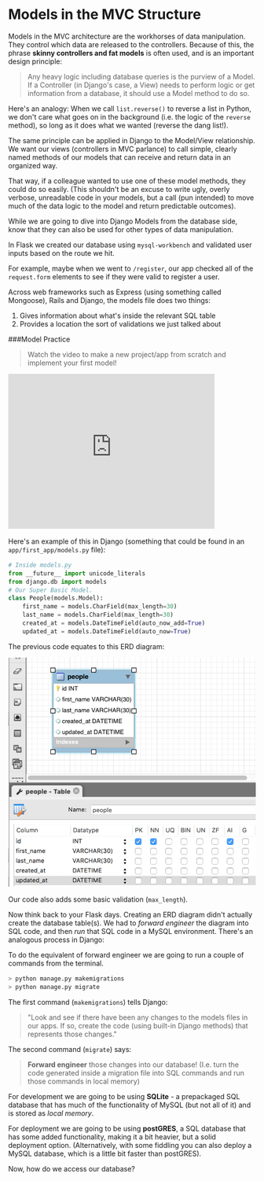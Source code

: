 # Models in the MVC Structure

Models in the MVC architecture are the workhorses of data manipulation. They control which data are released to the controllers. Because of this, the phrase **skinny controllers and fat models** is often used, and is an important design principle:

> Any heavy logic including database queries is the purview of a Model. If a Controller (in Django's case, a View) needs to perform logic or get information from a database, it should use a Model method to do so.

Here's an analogy: When we call `list.reverse()` to reverse a list in Python, we don't care what goes on in the background (i.e. the logic of the `reverse` method), so long as it does what we wanted (reverse the dang list!).

The same principle can be applied in Django to the Model/View relationship. We want our views (controllers in MVC parlance) to call simple, clearly named methods of our models that can receive and return data in an organized way.

That way, if a colleague wanted to use one of these model methods, they could do so easily. (This shouldn't be an excuse to write ugly, overly verbose, unreadable code in your models, but a call (pun intended) to move much of the data logic to the model and return predictable outcomes).

While we are going to dive into Django Models from the database side, know that they can also be used for other types of data manipulation.

In Flask we created our database using `mysql-workbench` and validated user inputs based on the route we hit.

For example, maybe when we went to `/register`, our app checked all of the `request.form` elements to see if they were valid to register a user.

Across web frameworks such as Express (using something called Mongoose), Rails and Django, the models file does two things:

1. Gives information about what's inside the relevant SQL table
2. Provides a location the sort of validations we just talked about

###Model Practice
>Watch the video to make a new project/app from scratch and implement your first model!

<iframe width="420" height="315" src="https://www.youtube.com/embed/y0OR3KGy7Uw" frameborder="0" allowfullscreen></iframe>

Here's an example of this in Django (something that could be found in an `app/first_app/models.py` file):

```python
# Inside models.py
from __future__ import unicode_literals
from django.db import models
# Our Super Basic Model.
class People(models.Model):
    first_name = models.CharField(max_length=30)
    last_name = models.CharField(max_length=30)
    created_at = models.DateTimeField(auto_now_add=True)
    updated_at = models.DateTimeField(auto_now=True)
```
The previous code equates to this ERD diagram:

![People](people.png "People")

Our code also adds some basic validation (`max_length`).

Now think back to your Flask days. Creating an ERD diagram didn't actually create the database table(s). We had to *forward engineer* the diagram into SQL code, and then *run* that SQL code in a MySQL environment. There's an analogous process in Django:

To do the equivalent of forward engineer we are going to run a couple of commands from the terminal.
```bash
> python manage.py makemigrations
> python manage.py migrate
```

The first command (`makemigrations`) tells Django:
>"Look and see if there have been any changes to the models files in our apps. If so, create the code (using built-in Django methods) that represents those changes."

The second command (`migrate`) says:
> **Forward engineer** those changes into our database! (I.e. turn the code generated inside a migration file into SQL commands and run those commands in local memory)

For development we are going to be using **SQLite** - a prepackaged SQL database that has much of the functionality of MySQL (but not all of it) and is stored as *local memory*.

For deployment we are going to be using **postGRES**, a SQL database that has some added functionality, making it a bit heavier, but a solid deployment option. (Alternatively, with some fiddling you can also deploy a MySQL database, which is a little bit faster than postGRES).

Now, how do we access our database?
